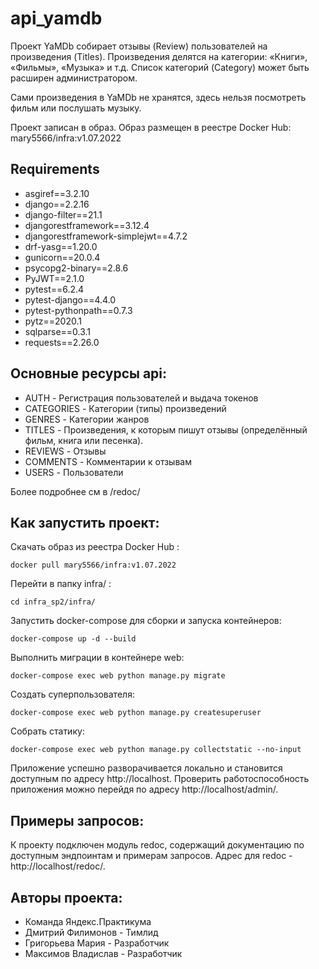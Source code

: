 # api_yamdb
Проект YaMDb собирает отзывы (Review) пользователей на произведения (Titles). Произведения делятся на категории: «Книги», «Фильмы», «Музыка» и т.д. Список категорий (Category) может быть расширен администратором.

Сами произведения в YaMDb не хранятся, здесь нельзя посмотреть фильм или послушать музыку.

Проект записан в образ. Образ размещен в реестре Docker Hub: mary5566/infra:v1.07.2022

## Requirements

- asgiref==3.2.10
- django==2.2.16
- django-filter==21.1
- djangorestframework==3.12.4
- djangorestframework-simplejwt==4.7.2
- drf-yasg==1.20.0
- gunicorn==20.0.4
- psycopg2-binary==2.8.6
- PyJWT==2.1.0
- pytest==6.2.4
- pytest-django==4.4.0
- pytest-pythonpath==0.7.3
- pytz==2020.1
- sqlparse==0.3.1
- requests==2.26.0

## Основные ресурсы api:

- AUTH - Регистрация пользователей и выдача токенов
- CATEGORIES - Категории (типы) произведений
- GENRES - Категории жанров
- TITLES - Произведения, к которым пишут отзывы (определённый фильм, книга или песенка).
- REVIEWS - Отзывы
- COMMENTS - Комментарии к отзывам
- USERS - Пользователи

Более подробнее см в /redoc/

## Как запустить проект:

Скачать образ из реестра Docker Hub :

```
docker pull mary5566/infra:v1.07.2022
```

Перейти в папку infra/ :

```
cd infra_sp2/infra/
```
Запустить docker-compose для сборки и запуска контейнеров:

```
docker-compose up -d --build
```

Выполнить миграции в контейнере web:

```
docker-compose exec web python manage.py migrate
```

Создать суперпользователя:

```
docker-compose exec web python manage.py createsuperuser
```
Собрать статику:

```
docker-compose exec web python manage.py collectstatic --no-input
```
Приложение успешно разворачивается локально и становится доступным по адресу http://localhost.
Проверить работоспособность приложения можно перейдя по адресу http://localhost/admin/.

## Примеры запросов:

К проекту подключен модуль redoc, содержащий документацию по доступным эндпоинтам и примерам запросов. Адрес для redoc - http://localhost/redoc/.

## Авторы проекта:

- Команда Яндекс.Практикума
- Дмитрий Филимонов - Тимлид
- Григорьева Мария - Разработчик
- Максимов Владислав - Разработчик

